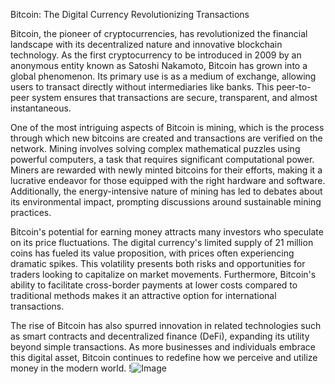 Bitcoin: The Digital Currency Revolutionizing Transactions

Bitcoin, the pioneer of cryptocurrencies, has revolutionized the financial landscape with its decentralized nature and innovative blockchain technology. As the first cryptocurrency to be introduced in 2009 by an anonymous entity known as Satoshi Nakamoto, Bitcoin has grown into a global phenomenon. Its primary use is as a medium of exchange, allowing users to transact directly without intermediaries like banks. This peer-to-peer system ensures that transactions are secure, transparent, and almost instantaneous.

One of the most intriguing aspects of Bitcoin is mining, which is the process through which new bitcoins are created and transactions are verified on the network. Mining involves solving complex mathematical puzzles using powerful computers, a task that requires significant computational power. Miners are rewarded with newly minted bitcoins for their efforts, making it a lucrative endeavor for those equipped with the right hardware and software. Additionally, the energy-intensive nature of mining has led to debates about its environmental impact, prompting discussions around sustainable mining practices.

Bitcoin's potential for earning money attracts many investors who speculate on its price fluctuations. The digital currency's limited supply of 21 million coins has fueled its value proposition, with prices often experiencing dramatic spikes. This volatility presents both risks and opportunities for traders looking to capitalize on market movements. Furthermore, Bitcoin's ability to facilitate cross-border payments at lower costs compared to traditional methods makes it an attractive option for international transactions.

The rise of Bitcoin has also spurred innovation in related technologies such as smart contracts and decentralized finance (DeFi), expanding its utility beyond simple transactions. As more businesses and individuals embrace this digital asset, Bitcoin continues to redefine how we perceive and utilize money in the modern world. !![Image](https://github.com/user-attachments/assets/590b50a7-4459-4e76-8a31-559aed223621)